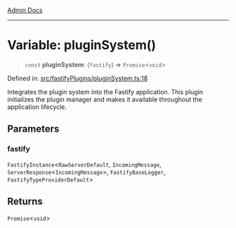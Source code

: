[Admin Docs](/)

***

# Variable: pluginSystem()

> `const` **pluginSystem**: (`fastify`) => `Promise`\<`void`\>

Defined in: [src/fastifyPlugins/pluginSystem.ts:18](https://github.com/Sourya07/talawa-api/blob/aac5f782223414da32542752c1be099f0b872196/src/fastifyPlugins/pluginSystem.ts#L18)

Integrates the plugin system into the Fastify application.
This plugin initializes the plugin manager and makes it available
throughout the application lifecycle.

## Parameters

### fastify

`FastifyInstance`\<`RawServerDefault`, `IncomingMessage`, `ServerResponse`\<`IncomingMessage`\>, `FastifyBaseLogger`, `FastifyTypeProviderDefault`\>

## Returns

`Promise`\<`void`\>
